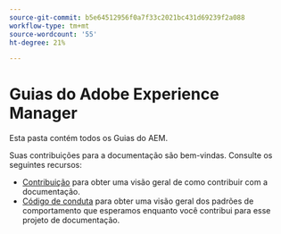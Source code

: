 ```yaml
---
source-git-commit: b5e64512956f0a7f33c2021bc431d69239f2a088
workflow-type: tm+mt
source-wordcount: '55'
ht-degree: 21%

---
```

# Guias do Adobe Experience Manager

Esta pasta contém todos os Guias do AEM.

Suas contribuições para a documentação são bem-vindas. Consulte os seguintes recursos:

* [Contribuição](contributing.md) para obter uma visão geral de como contribuir com a documentação.
* [Código de conduta](code-of-conduct.md) para obter uma visão geral dos padrões de comportamento que esperamos enquanto você contribui para esse projeto de documentação.
